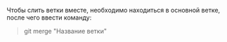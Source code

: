 Чтобы слить ветки вместе, необходимо находиться в основной ветке, после чего ввести команду:
>git merge "Название ветки"